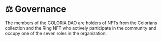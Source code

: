 # ⚖ Governance

The members of the COLORIA DAO are holders of NFTs from the Colorians collection and the Ring NFT who actively participate in the community and occupy one of the seven roles in the organization.
